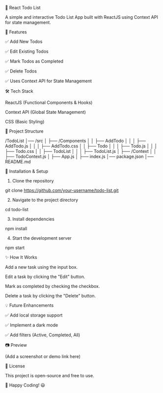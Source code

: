 📌 React Todo List

A simple and interactive Todo List App built with ReactJS using Context API for state management.

🚀 Features

✅ Add New Todos

✅ Edit Existing Todos

✅ Mark Todos as Completed

✅ Delete Todos

✅ Uses Context API for State Management

🛠️ Tech Stack

ReactJS (Functional Components & Hooks)

Context API (Global State Management)

CSS (Basic Styling)

📂 Project Structure

/TodoList
│── /src
│   ├── /Components
│   │   ├── AddTodo
│   │   │   ├── AddTodo.js
│   │   │   ├── AddTodo.css
│   │   ├── Todo
│   │   │   ├── Todo.js
│   │   │   ├── Todo.css
│   │   ├── TodoList
│   │   │   ├── TodoList.js
│   ├── /Context
│   │   ├── TodoContext.js
│   ├── App.js
│   ├── index.js
│── package.json
│── README.md

🚀 Installation & Setup

1. Clone the repository

git clone https://github.com/your-username/todo-list.git

2. Navigate to the project directory

cd todo-list

3. Install dependencies

npm install

4. Start the development server

npm start

✨ How It Works

Add a new task using the input box.

Edit a task by clicking the "Edit" button.

Mark as completed by checking the checkbox.

Delete a task by clicking the "Delete" button.

💡 Future Enhancements

✅ Add local storage support

✅ Implement a dark mode

✅ Add filters (Active, Completed, All)

📷 Preview

(Add a screenshot or demo link here)

📝 License

This project is open-source and free to use.

🚀 Happy Coding! 😃

